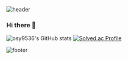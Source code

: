 ![header](https://capsule-render.vercel.app/api?type=waving&color=timeGradient&height=150&section=header&Align=50&descSize=15&fontSize=60)

### Hi there 👋

![osy9536's GitHub stats](https://github-readme-stats.vercel.app/api?username=osy9536&show_icons=true&theme=cobalt)  [![Solved.ac Profile](http://mazassumnida.wtf/api/generate_badge?boj=osy9536)](https://solved.ac/osy9536)

![footer](https://capsule-render.vercel.app/api?type=waving&color=timeGradient&height=150&section=footer)

